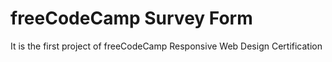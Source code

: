 # freeCodeCamp Survey Form

It is the first project of freeCodeCamp Responsive Web Design Certification
